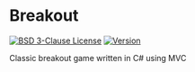 # Breakout

[![BSD 3-Clause License](https://img.shields.io/badge/License-BSD_3--Clauses-blue.svg?longCache=true)](https://github.com/NearHuscarl/Breakout/blob/master/LICENSE.md)
[![Version](https://img.shields.io/badge/Version-0.0.5-green.svg?longCache=true)](https://github.com/NearHuscarl/Breakout/releases)

Classic breakout game written in C# using MVC

